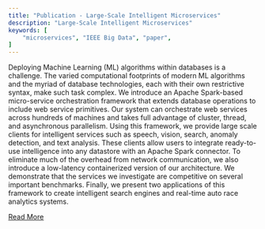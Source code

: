 ```yaml
---
title: "Publication - Large-Scale Intelligent Microservices"
description: "Large-Scale Intelligent Microservices"
keywords: [
	"microservices", "IEEE Big Data", "paper",
]
---
```


Deploying Machine Learning (ML) algorithms within databases is a challenge. The varied computational footprints of modern ML algorithms and the myriad of database technologies, each with their own restrictive syntax, make such task complex. We introduce an Apache Spark-based micro-service orchestration <!--truncate--> framework that extends database operations to include web service primitives. Our system can orchestrate web services across hundreds of machines and takes full advantage of cluster, thread, and asynchronous parallelism. Using this framework, we provide large scale clients for intelligent services such as speech, vision, search, anomaly detection, and text analysis. These clients allow users to integrate ready-to-use intelligence into any datastore with an Apache Spark connector. To eliminate much of the overhead from network communication, we also introduce a low-latency containerized version of our architecture. We demonstrate that the services we investigate are competitive on several important benchmarks. Finally, we present two applications of this framework to create intelligent search engines and real-time auto race analytics systems.

[Read More](https://www.microsoft.com/en-us/research/publication/large-scale-services/)
